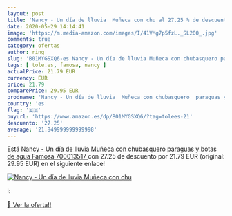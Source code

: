 ```yaml
---
layout: post
title: 'Nancy - Un día de lluvia  Muñeca con chu al 27.25 % de descuento'
date: 2020-05-29 14:14:41
image: 'https://m.media-amazon.com/images/I/41VMg7p5fzL._SL200_.jpg'
comments: true
category: ofertas
author: ring
slug: 'B01MYGSXQ6-es Nancy - Un día de lluvia Muñeca con chubasquero paraguas y...'
tags: [ tole.es, famosa, nancy ]
actualPrice: 21.79 EUR
currency: EUR
price: 21.79
comparePrice: 29.95 EUR
prodname: 'Nancy - Un día de lluvia  Muñeca con chubasquero  paraguas y botas de agua  Famosa 700013517 '
country: 'es'
flag: '🇪🇸'
buyurl: 'https://www.amazon.es/dp/B01MYGSXQ6/?tag=tolees-21'
descuento: '27.25'
average: '21.849999999999998'
---
```


Está [Nancy - Un día de lluvia  Muñeca con chubasquero  paraguas y botas de agua  Famosa 700013517 ](https://www.amazon.es/dp/B01MYGSXQ6/?tag=tolees-21) con 27.25 de descuento por 21.79 EUR (original: 29.95 EUR) en el siguiente enlace!

[![Nancy - Un día de lluvia  Muñeca con chu](https://m.media-amazon.com/images/I/41VMg7p5fzL._SL200_.jpg)](https://www.amazon.es/dp/B01MYGSXQ6/?tag=tolees-21)

ℹ️:


[🛒 Ver la oferta!!](https://www.amazon.es/dp/B01MYGSXQ6/?tag=tolees-21)
